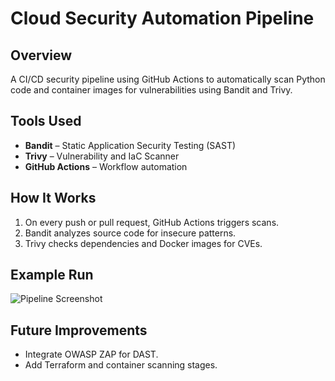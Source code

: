 # Cloud Security Automation Pipeline

## Overview
A CI/CD security pipeline using GitHub Actions to automatically scan Python code and container images for vulnerabilities using Bandit and Trivy.

## Tools Used
- **Bandit** – Static Application Security Testing (SAST)
- **Trivy** – Vulnerability and IaC Scanner
- **GitHub Actions** – Workflow automation

## How It Works
1. On every push or pull request, GitHub Actions triggers scans.
2. Bandit analyzes source code for insecure patterns.
3. Trivy checks dependencies and Docker images for CVEs.

## Example Run
![Pipeline Screenshot](pipeline.png)

## Future Improvements
- Integrate OWASP ZAP for DAST.
- Add Terraform and container scanning stages.
